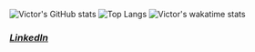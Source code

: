 ![Victor's GitHub stats](https://github-readme-stats.vercel.app/api?username=victorcl68&show_icons=true&theme=radical) ![Top Langs](https://github-readme-stats.vercel.app/api/top-langs/?username=victorcl68&layout=compact) ![Victor's wakatime stats](https://github-readme-stats.vercel.app/api/wakatime?username=victorcl68)

### _[LinkedIn](https://www.linkedin.com/in/victorclc/)_
